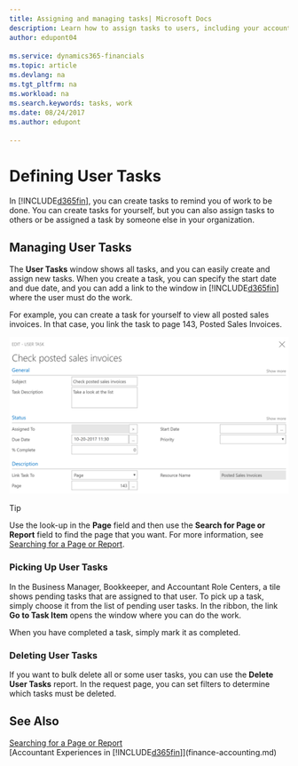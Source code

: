 ```yaml
---
title: Assigning and managing tasks| Microsoft Docs
description: Learn how to assign tasks to users, including your accountant, in Business Central 
author: edupont04

ms.service: dynamics365-financials
ms.topic: article
ms.devlang: na
ms.tgt_pltfrm: na
ms.workload: na
ms.search.keywords: tasks, work
ms.date: 08/24/2017
ms.author: edupont

---
```

# Defining User Tasks
In [!INCLUDE[d365fin](includes/d365fin_md.md)], you can create tasks to remind you of work to be done. You can create tasks for yourself, but you can also assign tasks to others or be assigned a task by someone else in your organization.  

## Managing User Tasks
The **User Tasks** window shows all tasks, and you can easily create and assign new tasks. When you create a task, you can specify the start date and due date, and you can add a link to the window in [!INCLUDE[d365fin](includes/d365fin_md.md)] where the user must do the work.  

For example, you can create a task for yourself to view all posted sales invoices. In that case, you link the task to page 143, Posted Sales Invoices.  

![Example of a User Task](media/across-user-tasks/sample-user-task.png "Example of a user task")

> [!TIP]  
>  Use the look-up in the **Page** field and then use the **Search for Page or Report** field to find the page that you want. For more information, see [Searching for a Page or Report](ui-search.md).  

### Picking Up User Tasks
In the Business Manager, Bookkeeper, and Accountant Role Centers, a tile shows pending tasks that are assigned to that user. To pick up a task, simply choose it from the list of pending user tasks. In the ribbon, the link **Go to Task Item** opens the window where you can do the work.  

When you have completed a task, simply mark it as completed.  

### Deleting User Tasks
If you want to bulk delete all or some user tasks, you can use the **Delete User Tasks** report. In the request page, you can set filters to determine which tasks must be deleted.  

## See Also
[Searching for a Page or Report](ui-search.md)  
[Accountant Experiences in [!INCLUDE[d365fin](includes/d365fin_md.md)]](finance-accounting.md)  
